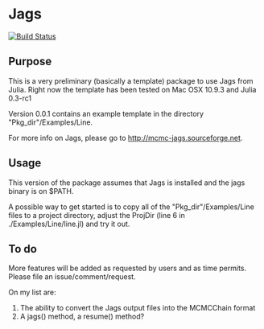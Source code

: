 # Jags

[![Build Status](https://travis-ci.org/goedman/Jags.jl.svg?branch=master)](https://travis-ci.org/goedman/Jags.jl)

## Purpose

This is a very preliminary (basically a template) package to use Jags from Julia. Right now the template has been tested on Mac OSX 10.9.3 and Julia 0.3-rc1

Version 0.0.1 contains an example template in the directory "Pkg_dir"/Examples/Line.

For more info on Jags, please go to <http://mcmc-jags.sourceforge.net>.

## Usage

This version of the package assumes that Jags is installed and the jags binary is on $PATH.

A possible way to get started is to copy all of the "Pkg_dir"/Examples/Line files to a project directory, adjust the ProjDir (line 6 in ./Examples/Line/line.jl) and try it out.

## To do

More features will be added as requested by users and as time permits. Please file an issue/comment/request.

On my list are:

1.  The ability to convert the Jags output files into the MCMCChain format
2.  A jags() method, a resume() method?

